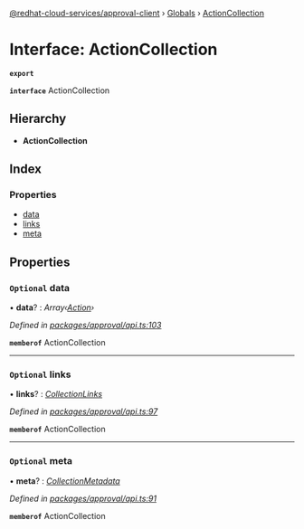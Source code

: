 [@redhat-cloud-services/approval-client](../README.md) › [Globals](../globals.md) › [ActionCollection](actioncollection.md)

# Interface: ActionCollection

**`export`** 

**`interface`** ActionCollection

## Hierarchy

* **ActionCollection**

## Index

### Properties

* [data](actioncollection.md#optional-data)
* [links](actioncollection.md#optional-links)
* [meta](actioncollection.md#optional-meta)

## Properties

### `Optional` data

• **data**? : *Array‹[Action](action.md)›*

*Defined in [packages/approval/api.ts:103](https://github.com/RedHatInsights/javascript-clients/blob/master/packages/approval/api.ts#L103)*

**`memberof`** ActionCollection

___

### `Optional` links

• **links**? : *[CollectionLinks](collectionlinks.md)*

*Defined in [packages/approval/api.ts:97](https://github.com/RedHatInsights/javascript-clients/blob/master/packages/approval/api.ts#L97)*

**`memberof`** ActionCollection

___

### `Optional` meta

• **meta**? : *[CollectionMetadata](collectionmetadata.md)*

*Defined in [packages/approval/api.ts:91](https://github.com/RedHatInsights/javascript-clients/blob/master/packages/approval/api.ts#L91)*

**`memberof`** ActionCollection
